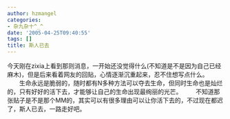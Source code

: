 ```yaml
---
author: hzmangel
categories:
- 杂九杂十^_^
date: '2005-04-25T09:40:55'
tags: []
title: 斯人已去
---
```

今天刚在zixia上看到那则消息，一开始还没觉得什么(不知道是不是因为自己已经麻木)，但是后来看着网友的回贴，心情逐渐沉重起来，忍不住想写点什么。
　　生命永远是脆弱的，随时都有N多种方法可以夺去生命，但同时生命也是灿烂的，只有好好的活下去，才能够让自己的生命出现最绚丽的光芒。
　　不知道那张贴子是不是那个MM的，其实可以有很多理由可以让你活下去的，不过现在都迟了，斯人已去，一路走好吧。